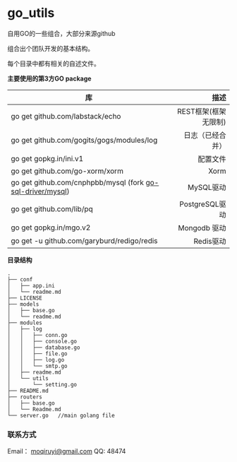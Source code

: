 # go_utils
自用GO的一些组合，大部分来源github

组合出个团队开发的基本结构。

每个目录中都有相关的自述文件。

**主要使用的第3方GO package**

|    库    |   描述   |
| ----------| --------------: |
| go get github.com/labstack/echo|REST框架(框架无限制)|
| go get github.com/gogits/gogs/modules/log|日志（已经合并）|
| go get gopkg.in/ini.v1| 配置文件|
| go get github.com/go-xorm/xorm| Xorm|
| go get github.com/cnphpbb/mysql (fork [go-sql-driver/mysql](https://github.com/go-sql-driver/mysql))|MySQL驱动|
| go get github.com/lib/pq|PostgreSQL驱动|
| go get gopkg.in/mgo.v2| Mongodb 驱动    |
| go get -u github.com/garyburd/redigo/redis|Redis驱动|

**目录结构**

	.
	├── conf	
	│   ├── app.ini
	│   └── readme.md
	├── LICENSE
	├── models
	│   ├── base.go
	│   └── readme.md
	├── modules
	│   ├── log
	│   │   ├── conn.go
	│   │   ├── console.go
	│   │   ├── database.go
	│   │   ├── file.go
	│   │   ├── log.go
	│   │   └── smtp.go
	│   ├── readme.md
	│   └── utils
	│       └── setting.go
	├── README.md
	├── routers
	│   ├── base.go
	│   └── Readme.md
	└── server.go	//main golang file

### 联系方式
Email： moqiruyi@gmail.com
QQ: 48474